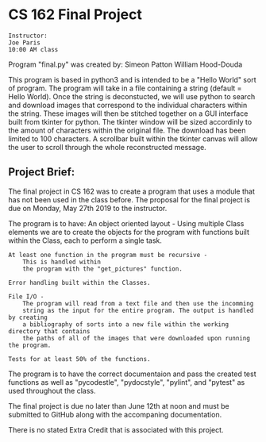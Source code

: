 # CS 162 Final Project
    Instructor:
    Joe Paris
    10:00 AM class

Program "final.py" was created by:
    Simeon Patton
    William Hood-Douda

This program is based in python3 and is intended to be a "Hello World" sort of
program. The program will take in a file containing a string (default = Hello World).
Once the string is deconstucted, we will use python to search and download images
that correspond to the individual characters within the string. These images will then
be stitched together on a GUI interface built from tkinter for python. The tkinter window
will be sized accordinly to the amount of characters within the original file. The download
has been limited to 100 characters. A scrollbar built within the tkinter canvas will allow
the user to scroll through the whole reconstructed message.

Project Brief:
--------------
The final project in CS 162 was to create a program that uses a module that
has not been used in the class before. The proposal for the final project
is due on Monday, May 27th 2019 to the instructor.

The program is to have:
    An object oriented layout - 
        Using multiple Class elements we are to create
        the objects for the program with functions built within the Class, each to
        perform a single task.

    At least one function in the program must be recursive - 
        This is handled within
        the program with the "get_pictures" function.

    Error handling built within the Classes.

    File I/O - 
        The program will read from a text file and then use the incomming
        string as the input for the entire program. The output is handled by creating
        a bibliography of sorts into a new file within the working directory that contains
        the paths of all of the images that were downloaded upon running the program.

    Tests for at least 50% of the functions.

The program is to have the correct documentaion and pass the created test functions as well
as "pycodestle", "pydocstyle", "pylint", and "pytest" as used throughout the class.

The final project is due no later than June 12th at noon and must be submitted to GitHub along
with the accompaning documentation.

There is no stated Extra Credit that is associated with this project.